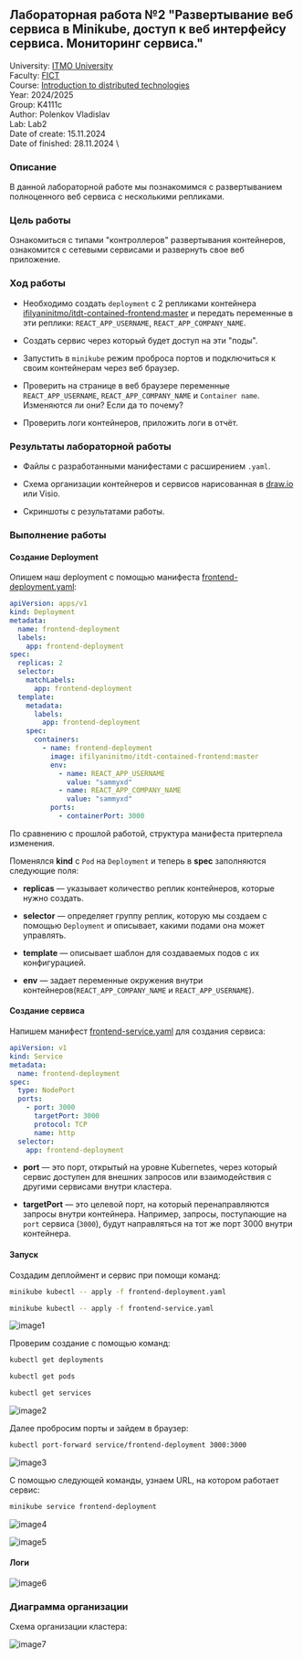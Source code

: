 ## Лабораторная работа №2 "Развертывание веб сервиса в Minikube, доступ к веб интерфейсу сервиса. Мониторинг сервиса."
University: [ITMO University](https://itmo.ru/ru/) \
Faculty: [FICT](https://fict.itmo.ru) \
Course: [Introduction to distributed technologies](https://github.com/itmo-ict-faculty/introduction-to-distributed-technologies) \
Year: 2024/2025 \
Group: K4111c \
Author: Polenkov Vladislav \
Lab: Lab2 \
Date of create: 15.11.2024 \
Date of finished: 28.11.2024 \

### Описание
В данной лабораторной работе мы познакомимся с развертыванием полноценного веб сервиса с несколькими репликами.

### Цель работы
Ознакомиться с типами "контроллеров" развертывания контейнеров, ознакомится с сетевыми сервисами и развернуть свое веб приложение.

### Ход работы
- Необходимо создать `deployment` с 2 репликами контейнера [ifilyaninitmo/itdt-contained-frontend:master](https://hub.docker.com/repository/docker/ifilyaninitmo/itdt-contained-frontend) и передать переменные в эти реплики: `REACT_APP_USERNAME`, `REACT_APP_COMPANY_NAME`.

- Создать сервис через который будет доступ на эти "поды". 

- Запустить в `minikube` режим проброса портов и подключиться к своим контейнерам через веб браузер.

- Проверить на странице в веб браузере переменные `REACT_APP_USERNAME`, `REACT_APP_COMPANY_NAME` и `Container name`. Изменяются ли они? Если да то почему?

- Проверить логи контейнеров, приложить логи в отчёт.

### Результаты лабораторной работы

- Файлы с разработанными манифестами с расширением `.yaml`.

- Схема организации контейнеров и сервисов нарисованная в [draw.io](https://app.diagrams.net) или Visio.

- Скриншоты c результатами работы.

### Выполнение работы

#### Создание Deployment

Опишем наш deployment с помощью манифеста [frontend-deployment.yaml](/lab2/frontend-deployment.yaml):

```yaml
apiVersion: apps/v1
kind: Deployment
metadata:
  name: frontend-deployment
  labels:
    app: frontend-deployment
spec:
  replicas: 2
  selector:
    matchLabels:
      app: frontend-deployment
  template:
    metadata:
      labels:
        app: frontend-deployment
    spec:
      containers:
        - name: frontend-deployment
          image: ifilyaninitmo/itdt-contained-frontend:master
          env:
            - name: REACT_APP_USERNAME
              value: "sammyxd"
            - name: REACT_APP_COMPANY_NAME
              value: "sammyxd"
          ports:
            - containerPort: 3000
```

По сравнению с прошлой работой, структура манифеста притерпела изменения. 

Поменялся **kind** с `Pod` на `Deployment` и теперь в **spec** заполняются следующие поля:
- **replicas** — указывает количество реплик контейнеров, которые нужно создать.

- **selector** — определяет группу реплик, которую мы создаем с помощью `Deployment` и описывает, какими подами она может управлять. 

- **template** — описывает шаблон для создаваемых подов с их конфигурацией.

- **env** — задает переменные окружения внутри контейнеров(`REACT_APP_COMPANY_NAME` и `REACT_APP_USERNAME`).

#### Создание сервиса

Напишем манифест [frontend-service.yaml](/lab2/frontend-service.yaml) для создания сервиса:

```yaml
apiVersion: v1
kind: Service
metadata:
  name: frontend-deployment
spec:
  type: NodePort
  ports:
    - port: 3000
      targetPort: 3000
      protocol: TCP
      name: http
  selector:
    app: frontend-deployment
```
- **port** — это порт, открытый на уровне Kubernetes, через который сервис доступен для внешних запросов или взаимодействия с другими сервисами внутри кластера.

- **targetPort** — это целевой порт, на который перенаправляются запросы внутри контейнера. Например, запросы, поступающие на `port` сервиса (`3000`), будут направляться на тот же порт 3000 внутри контейнера.

#### Запуск

Создадим деплоймент и сервис при помощи команд:

```bash
minikube kubectl -- apply -f frontend-deployment.yaml
```

```bash
minikube kubectl -- apply -f frontend-service.yaml
```

![image1](/lab2/images/image1.png)

Проверим создание с помощью команд:

```bash
kubectl get deployments
```

```bash
kubectl get pods
```

```bash
kubectl get services
```

![image2](/lab2/images/image2.png)

Далее пробросим порты и зайдем в браузер:

```bash
kubectl port-forward service/frontend-deployment 3000:3000
```

![image3](/lab2/images/image3.png)

С помощью следующей команды, узнаем URL, на котором работает сервис:

```bash
minikube service frontend-deployment
```

![image4](/lab2/images/image4.png)

![image5](/lab2/images/image5.png)

#### Логи

![image6](/lab2/images/image6.png)

### Диаграмма организации

Схема организации кластера:

![image7](/lab2/images/image7.png)